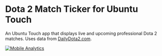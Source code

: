 Dota 2 Match Ticker for Ubuntu Touch
====================================

An Ubuntu Touch app that displays live and upcoming professional Dota 2 matches.
Uses data from [DailyDota2.com](http://dailydota2.com).

<a href="https://mixpanel.com/f/partner"><img src="https://cdn.mxpnl.com/site_media/images/partner/badge_light.png" alt="Mobile Analytics" /></a>
